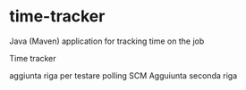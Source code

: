 # time-tracker
Java (Maven) application for tracking time on the job

Time tracker

aggiunta riga per testare polling SCM
Agguiunta seconda riga
